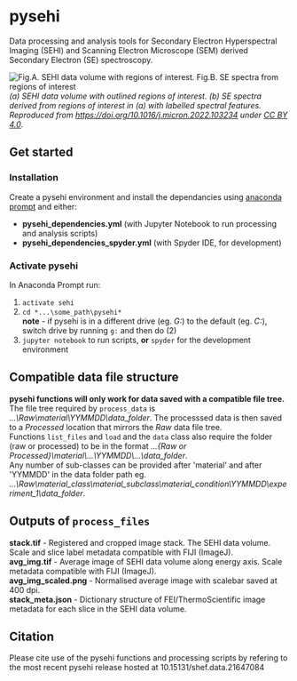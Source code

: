 # pysehi
 Data processing and analysis tools for Secondary Electron Hyperspectral Imaging (SEHI) and Scanning Electron Microscope (SEM) derived Secondary Electron (SE) spectroscopy.
 
![Fig.A. SEHI data volume with regions of interest. Fig.B. SE spectra from regions of interest](https://ars.els-cdn.com/content/image/1-s2.0-S0968432822000300-gr2_lrg.jpg?raw=true "Title")
*(a) SEHI data volume with outlined regions of interest. (b) SE spectra derived from regions of interest in (a) with labelled spectral features. Reproduced from https://doi.org/10.1016/j.micron.2022.103234 under [CC BY 4.0](https://creativecommons.org/licenses/by/4.0/)*.

## Get started
### Installation
Create a pysehi environment and install the dependancies using [anaconda prompt](https://conda.io/projects/conda/en/latest/user-guide/tasks/manage-environments.html#creating-an-environment-from-an-environment-yml-file) and either:  
 - **pysehi_dependencies.yml** (with Jupyter Notebook to run processing and analysis scripts)  
 - **pysehi_dependencies_spyder.yml** (with Spyder IDE, for development)  
### Activate pysehi
In Anaconda Prompt run:
  1) `activate sehi`
  2) `cd *...\some_path\pysehi*`  
  **note** - if pysehi is in a different drive (eg. *G:*) to the default (eg. *C:*), switch drive by running `g:` and then do (2)
  4) `jupyter notebook` to run scripts, **or** `spyder` for the development environment

## Compatible data file structure
**pysehi functions will only work for data saved with a compatible file tree.**  
The file tree required by `process_data` is *...\Raw\material\YYMMDD\data_folder*. The processsed data is then saved to a *Processed* location that mirrors the *Raw* data file tree.  
Functions `list_files` and `load` and the `data` class also require the folder (raw or processed) to be in the format *...\{Raw or Processed}\material\\...\YYMMDD\\...\data_folder*.  
Any number of sub-classes can be provided after 'material' and after 'YYMMDD' in the data folder path eg. *...\Raw\material_class\material_subclass\material_condition\YYMMDD\experiment_1\data_folder*.  

## Outputs of `process_files`
**stack.tif** - Registered and cropped image stack. The SEHI data volume. Scale and slice label metadata compatible with FIJI (ImageJ).  
**avg_img.tif** - Average image of SEHI data volume along energy axis. Scale metadata compatible with FIJI (ImageJ).  
**avg_img_scaled.png** - Normalised average image with scalebar saved at 400 dpi.  
**stack_meta.json** - Dictionary structure of FEI/ThermoScientific image metadata for each slice in the SEHI data volume.  

## Citation
Please cite use of the pysehi functions and processing scripts by refering to the most recent pysehi release hosted at 10.15131/shef.data.21647084
